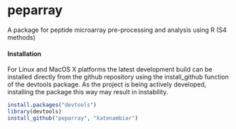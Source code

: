 # peparray

A package for peptide microarray pre-processing and analysis using R (S4 methods)

#### Installation
For Linux and MacOS X platforms the latest development build can be installed directly from the github repository using the install_github function of the devtools package. As the project is being actively developed, installing the package this way may result in instability.

```R
install.packages("devtools")
library(devtools)
install_github("peparray", "katenambiar")
```

